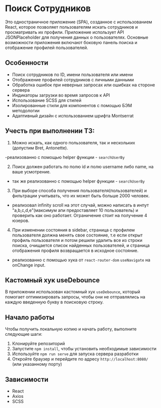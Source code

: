 # Поиск Сотрудников

Это одностраничное приложение (SPA), созданное с использованием React, которое позволяет пользователям искать сотрудников и просматривать их профили. Приложение использует API JSONPlaceholder для получения данных о пользователях. Основные возможности приложения включают боковую панель поиска и отображение профилей пользователей.

## Особенности

- Поиск сотрудников по ID, имени пользователя или имени
- Отображение профилей сотрудников с личными данными
- Обработка ошибок при неверных запросах или ошибках на стороне сервера
- Индикаторы загрузки во время запросов к API
- Использование SCSS для стилей
- Изолированные стили для компонентов с помощью БЭМ методологии
- Адаптивный дизайн с использованием шрифта Montserrat

## Учесть при выполнении ТЗ:
1. Можно искать, как одного пользователя, так и нескольких (допустим Bret, 	Antonette).

  -реализованно с помощью helper функции - `searchUserBy`

2. Поиск должен работать по полю id и полю username либо name, на ваше усмотрение.

  - так же реализованно с помощью helper функции - `searchUserBy`

3. При выборе способа получения пользователя(пользователей) и фильтрации учитывать, что их может быть больше 2000 человек.

  - реализовал infinity scroll на этот случай, можно написать в инпут "a,b,c,d,e"(максимум апи предоставляет 10 пользователь) и проверить как оно работает. Ограничение стоит на получение 4 юзеров.

4. При изменении состояния в sidebar, страница с профилем пользователя должна менять свое состояние, т.е если открыт профиль пользователя и потом решили удалить все из строки поиска, очищается список найденных пользователей, и страница отображения профиля возвращается в исходное состояние.

  - реализованно с помощью хука от `react-router-dom`  `useNavigate` на onChange input.


## Кастомный хук useDebounce

В приложении использован кастомный хук `useDebounce`, который помогает оптимизировать запросы, чтобы они не отправлялись на каждую введенную букву в поисковую строку.

## Начало работы

Чтобы получить локальную копию и начать работу, выполните следующие шаги:

1. Клонируйте репозиторий
2. Запустите `npm install`, чтобы установить необходимые зависимости
3. Используйте `npm run serve` для запуска сервера разработки
4. Откройте браузер и перейдите по адресу `http://localhost:8080/` (или указанному порту)

## Зависимости

- React
- Axios
- SCSS
